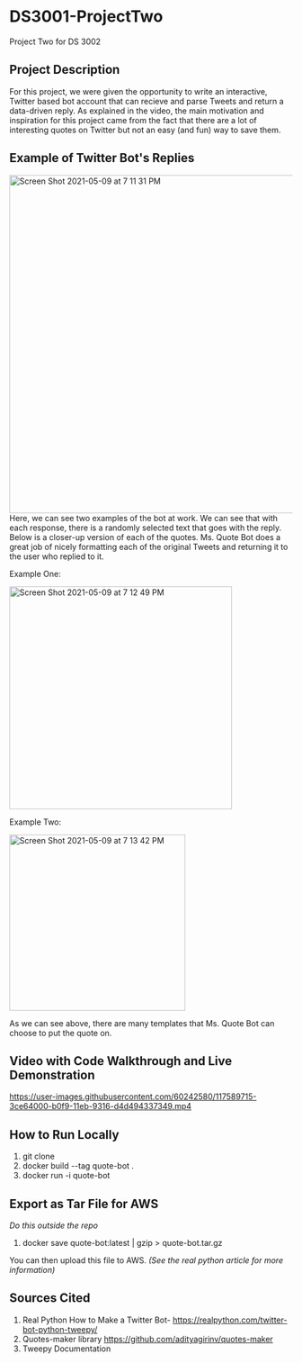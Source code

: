 # DS3001-ProjectTwo
Project Two for DS 3002 


## Project Description
For this project, we were given the opportunity to write an interactive, Twitter based bot account that can recieve and parse Tweets and return a data-driven reply. As explained in the video, the main motivation and inspiration for this project came from the fact that there are a lot of interesting quotes on Twitter but not an easy (and fun) way to save them.

## Example of Twitter Bot's Replies
<img width="601" alt="Screen Shot 2021-05-09 at 7 11 31 PM" src="https://user-images.githubusercontent.com/60242580/117589882-6eabd680-b0fa-11eb-951b-560dfccf0611.png">
Here, we can see two examples of the bot at work. We can see that with each response, there is a randomly selected text that goes with the reply. Below is a closer-up version of each of the quotes. Ms. Quote Bot does a great job of nicely formatting each of the original Tweets and returning it to the user who replied to it.

Example One:

<img width="396" alt="Screen Shot 2021-05-09 at 7 12 49 PM" src="https://user-images.githubusercontent.com/60242580/117589905-9dc24800-b0fa-11eb-8589-3fb77c0c113b.png">

Example Two: 

<img width="313" alt="Screen Shot 2021-05-09 at 7 13 42 PM" src="https://user-images.githubusercontent.com/60242580/117589917-bc284380-b0fa-11eb-8212-d6aef5fb97eb.png">

As we can see above, there are many templates that Ms. Quote Bot can choose to put the quote on.  

## Video with Code Walkthrough and Live Demonstration 
https://user-images.githubusercontent.com/60242580/117589715-3ce64000-b0f9-11eb-9316-d4d494337349.mp4

## How to Run Locally
1. git clone 
2. docker build --tag quote-bot .
3. docker run -i quote-bot

## Export as Tar File for AWS
*Do this outside the repo*
1. docker save quote-bot:latest | gzip > quote-bot.tar.gz

You can then upload this file to AWS. *(See the real python article for more information)* 


## Sources Cited
1. Real Python How to Make a Twitter Bot- https://realpython.com/twitter-bot-python-tweepy/
2. Quotes-maker library https://github.com/adityagirinv/quotes-maker
3. Tweepy Documentation
